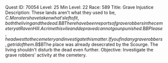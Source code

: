 Quest ID: 70054
Level: 25
Min Level: 22
Race: 589
Title: Grave Injustice
Description: These lands aren't what they used to be, $C. Monsters have taken what's left of it, both the living and the dead.$B$BThere have been reports of grave robbers in the cemetery at Raven Hill. A crime this vile and depraved cannot go unpunished.$B$BPlease, head west to the cemetery and investigate this matter. If you find any grave robbers, get rid of them.$B$BThe place was already desecrated by the Scourge. The living shouldn't disturb the dead even further.
Objective: Investigate the grave robbers' activity at the cemetery.
